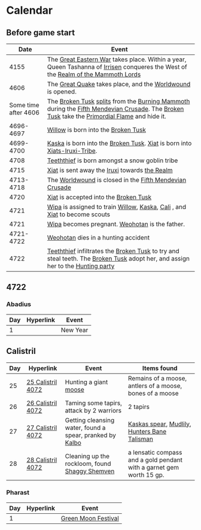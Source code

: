 # Calendar
## Before game start
| Date |  Event                                                                                           |
|  ---  |  ---  | 
| 4155 | The [Great Eastern War](Great-Eastern-War) takes place. Within a year, Queen Tashanna of [Irrisen](Irrisen) conqueres the West of the [Realm of the Mammoth Lords](Realm-of-the-Mammoth-Lords) |
| 4606 | The [Great Quake](Great-Quake) takes place, and the [Worldwound](Worldwound) is opened. |
| Some time after 4606 | The [Broken Tusk](Broken-Tusk) [splits](The-Schism) from the [Burning Mammoth](Original-Burning-Mammoth) during the [Fifth Mendevian Crusade](Fifth-Mendevian-Crusade). The [Broken Tusk](Broken-Tusk) take the [Primordial Flame](Primordial-Flame) and hide it. |
| 4696-4697 |  [Willow](Willow) is born into the [Broken Tusk](Broken-Tusk) |
| 4699-4700 | [Kaska](Kaska) is born into the [Broken Tusk](Broken-Tusk). [Xiat](Xiat) is born into [Xiats-Iruxi-Tribe](../Backstory/Organizations/Xiats-Iruxi-Tribe.md).            |
| 4708 | [Teeththief](Teeththief) is born amongst a snow goblin tribe |
| 4715 |[Xiat](Xiat) is sent away the [Iruxi](../Backstory/Notions/Races/Lizardfolk.md) towards [the Realm](Realm-of-the-Mammoth-Lords)    |
| 4713-4718 | The [Worldwound](Worldwound) is closed in the [Fifth Mendevian Crusade](Fifth-Mendevian-Crusade) |
| 4720 |[Xiat](Xiat) is accepted into the [Broken Tusk](Broken-Tusk)                                                   |
| 4721 | [Wipa](Wipa)  is assigned to train [Willow](Willow), [Kaska](Kaska), [Cali](Cali) , and [Xiat](Xiat)  to become scouts |
| 4721| [Wipa](Wipa) becomes pregnant. [Weohotan](Weohotan) is the father.                                        |
| 4721-4722 | [Weohotan](Weohotan) dies in a hunting accident                                                       |
| 4722 | [Teeththief](Teeththief) infiltrates the [Broken Tusk](Broken-Tusk) to try and steal teeth. The [Broken Tusk](Broken-Tusk) adopt her, and assign her to the [Hunting party](Party) |

## 4722
### Abadius
| Day | Hyperlink                     | Event                                    |
| --- | ----------------------------- | ---------------------------------------- |
| 1   |                               | New Year                                 |

## Calistril
| Day | Hyperlink                     | Event                                    |Items found|
| --- | ----------------------------- | ---------------------------------------- |----------------- |
| 25  | [25 Calistril 4072](Session-1.md#25%20Calistril%204072) | Hunting a giant [moose](moose)                      | Remains of a moose, antlers of a moose, bones of a moose |
| 26  | [26 Calistril 4072](Session-1.md#26%20Calistril%204072) | Taming some tapirs, attack by 2 warriors | 2 tapirs |
| 27  | [27 Calistril 4072](Session-2.md#27%20Calistril%204072) | Getting cleansing water, found a spear, pranked by [Kalbo](Kalbo) | [Kaskas spear](Kaskas-spear), [Mudlily](Mudlily), [Hunters Bane Talisman](Hunters-Bane-Talisman) |
| 28  | [28 Calistril 4072](Session-2.md#28%20Calistril%204072) | Cleaning up the rockloom, found [Shaggy Shemven](Shaggy-Shemven)  | a lensatic compass and a gold pendant with a garnet gem worth 15 gp. |

### Pharast
| Day | Hyperlink | Event                   |
| --- | --------- | ----------------------- |
| 1   |           | [Green Moon Festival](Green-Moon-Festival) |


